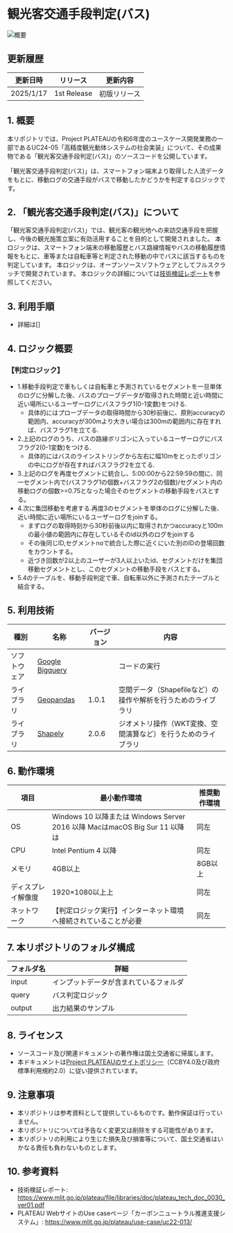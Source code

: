 # 観光客交通手段判定(バス) <!-- OSSの対象物の名称を記載ください。分かりやすさを重視し、できるだけ日本語で命名ください。英語名称の場合は日本語説明を（）書きで併記ください。 -->

![概要](./img/tutorial_001.png) <!-- OSSの対象物のスクリーンショット（画面表示がない場合にはイメージ画像）を貼り付けください -->

## 更新履歴
| 更新日時 | リリース | 更新内容 |
| ---- | ---- | ---- |
| 2025/1/17 | 1st Release | 初版リリース |

## 1. 概要 <!-- 本リポジトリでOSS化しているソフトウェア・ライブラリについて1文で説明を記載ください -->
本リポジトリでは、Project PLATEAUの令和6年度のユースケース開発業務の一部であるUC24-05「高精度観光動体システムの社会実装」について、その成果物である「観光客交通手段判定(バス)」のソースコードを公開しています。

「観光客交通手段判定(バス)」は、スマートフォン端末より取得した人流データをもとに、移動ログの交通手段がバスで移動したかどうかを判定するロジックです。

## 2. 「観光客交通手段判定(バス)」について <!-- 「」内にユースケース名称を記載ください。本文は以下のサンプルを参考に記載ください。URLはアクセンチュアにて設定しますので、サンプルそのままでOKです。 -->
「観光客交通手段判定(バス)」では、観光客の観光地への来訪交通手段を把握し、今後の観光施策立案に有効活用することを目的として開発されました。
本ロジックは、スマートフォン端末の移動履歴とバス路線情報やバスの移動履歴情報をもとに、車等または自転車等と判定された移動の中でバスに該当するものを判定しています。
本ロジックは、オープンソースソフトウェアとしてフルスクラッチで開発されています。
本ロジックの詳細については[技術検証レポート](https://www.mlit.go.jp/plateau/file/libraries/doc/plateau_tech_doc_0030_ver01.pdf)を参照してください。

## 3. 利用手順 <!-- 下記の通り、GitHub Pagesへリンクを記載ください。URLはアクセンチュアにて設定しますので、サンプルそのままでOKです。 -->
- 詳細は[]

## 4. ロジック概要 <!-- OSS化対象のシステムが有する機能を記載ください。 -->
### 【判定ロジック】
- 1.移動手段判定で車もしくは自転車と予測されているセグメントを一旦単体のログに分解した後、バスのプローブデータが取得された時間と近い時間に近い場所にいるユーザーログにバスフラグ1(0-1変数)をつける.
  - 具体的にはプローブデータの取得時間から30秒前後に、原則accuracyの範囲内、accuracyが300mより大きい場合は300mの範囲内に存在すれば、バスフラグ1を立てる.
- 2.上記のログのうち、バスの路線ボリゴンに入っているユーザーログにバスフラグ2(0-1変数)をつける.
  - 具体的にはバスのラインストリングから左右に幅10mをとったポリゴンの中にログが存在すればバスフラグ2を立てる.
- 3.上記のログを再度セグメントに統合し、5:00:00から22:59:59の間に、同一セグメント内で(バスフラグ1の個数+バスフラグ2の個数)/セグメント内の移動ログの個数>=0.75となった場合そのセグメントの移動手段をバスとする。
- 4.次に集団移動を考慮する.再度3のセグメントを単体のログに分解した後、近い時間に近い場所にいるユーザーログをjoinする。
  - まずログの取得時刻から30秒前後以内に取得されかつaccuracyと100mの最小値の範囲内に存在しているそのid以外のログをjoinする
  - その後同じID,セグメントnoで統合した際に近くにいた別のIDの登場回数をカウントする。
  - 近づき回数が2以上のユーザーが3人以上いたid、セグメントだけを集団移動セグメントとし、このセグメントの移動手段をバスとする。
- 5.4のテーブルを、移動手段判定で車、自転車以外に予測されたテーブルと結合する。


## 5. 利用技術

| 種別              | 名称   | バージョン | 内容 |
| ----------------- | --------|-------------|-----------------------------|
| ソフトウェア       | [Google Bigquery](https://cloud.google.com/bigquery?hl=ja) |  |コードの実行 |
| ライブラリ      | [Geopandas](https://geopandas.org/en/stable/) |1.0.1 |空間データ（Shapefileなど）の操作や解析を行うためのライブラリ |
| ライブラリ      | [Shapely](https://shapely.readthedocs.io/en/stable/) |2.0.6 |ジオメトリ操作（WKT変換、空間演算など）を行うためのライブラリ |


## 6. 動作環境 <!-- 動作環境についての仕様を記載ください。 -->
| 項目               | 最小動作環境                                                                                                                                                                                                                                                                                                                                    | 推奨動作環境                   |
| ------------------ | ----------------------------------------------------------------------------------------------------------------------------------------------------------------------------------------------------------------------------------------------------------------------------------------------------------------------------------------------- | ------------------------------ |
| OS                 | Windows 10 以降または Windows Server 2016 以降 MacはmacOS Big Sur 11 以降は                                                                                                                                                                                                                                                                                                                 |  同左 |
| CPU                | Intel Pentium 4 以降                                                                                                                                                                                                                             | 同左              |
| メモリ             | 4GB以上                                                                                                                                                                                                                                                                                                                                         | 8GB以上                        |
| ディスプレイ解像度 | 1920×1080以上上                                                                                                                                                                                                                                                                                                                                    |  同左                   |
| ネットワーク       | 【判定ロジック実行】インターネット環境へ接続されていることが必要|  同左                            |

## 7. 本リポジトリのフォルダ構成 <!-- 本GitHub上のソースファイルの構成を記載ください。 -->
| フォルダ名 |　詳細 |
|-|-|
| input | インプットデータが含まれているフォルダ |
| query | バス判定ロジック |
| output | 出力結果のサンプル |



## 8. ライセンス <!-- 変更せず、そのまま使うこと。 -->

- ソースコード及び関連ドキュメントの著作権は国土交通省に帰属します。
- 本ドキュメントは[Project PLATEAUのサイトポリシー](https://www.mlit.go.jp/plateau/site-policy/)（CCBY4.0及び政府標準利用規約2.0）に従い提供されています。

## 9. 注意事項 <!-- 変更せず、そのまま使うこと。 -->

- 本リポジトリは参考資料として提供しているものです。動作保証は行っていません。
- 本リポジトリについては予告なく変更又は削除をする可能性があります。
- 本リポジトリの利用により生じた損失及び損害等について、国土交通省はいかなる責任も負わないものとします。

## 10. 参考資料 <!-- 技術検証レポートのURLはアクセンチュアにて記載します。 -->
- 技術検証レポート: https://www.mlit.go.jp/plateau/file/libraries/doc/plateau_tech_doc_0030_ver01.pdf
- PLATEAU WebサイトのUse caseページ「カーボンニュートラル推進支援システム」: https://www.mlit.go.jp/plateau/use-case/uc22-013/
